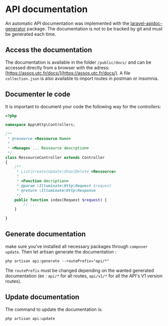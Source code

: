 # API documentation

An automatic API documentation was implemented with the [laravel-apidoc-generator](https://github.com/mpociot/laravel-apidoc-generator) package.
The documentation is not to be tracked by git and must be generated each time.

## Access the documentation

The documentation is available in the folder `/public/docs/` and can be accessed directly from a browser with the adress: [https://assos.utc.fr/docs/](https://assos.utc.fr/docs/).
A file `collection.json` is also available to import routes in postman or insomnia.

## Documenter le code

It is important to document your code the following way for the controllers:

```php
<?php

namespace App\Http\Controllers;

/**
 * @resource <Ressource Name>
 *
 * <Manages ... Ressource descrption>
 */
class RessourceController extends Controller
{
    /**
     * List|Create|Update|Show|Delete <Ressource>
     *
     * <Function decription>
     * @param \Illuminate\Http\Request $request
     * @return \Illuminate\Http\Response
     */
    public function index(Request $request) {
        // ...
    }

}
```


## Generate documentation

make sure you've installed all necessary packages through `composer update`.
Then let artisan generate the documentation :
```
php artisan api:generate --routePrefix="api/*"
```
The `routePrefix` must be changed depending on the wanted generated documentation (ex : `api/*` for all routes, `api/v1/*` for all the API's V1 version routes).

## Update documentation

The command to update the documentation is:
```
php artisan api:update
```
